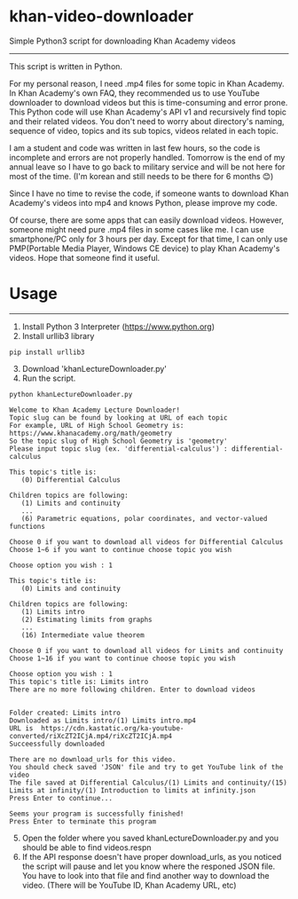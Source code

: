 # khan-video-downloader
Simple Python3 script for downloading Khan Academy videos
***
This script is written in Python.

For my personal reason, I need .mp4 files for some topic in Khan Academy.
In Khan Academy's own FAQ, they recommended us to use YouTube downloader to download videos but this is time-consuming and error prone.
This Python code will use Khan Academy's API v1 and recursively find topic and their related videos. You don't need to worry about directory's naming, sequence of video, topics and its sub topics, videos related in each topic.

I am a student and code was written in last few hours, so the code is incomplete and errors are not properly handled. Tomorrow is the end of my annual leave so I have to go back to military service and will be not here for most of the time. (I'm korean and still needs to be there for 6 months 😊)

Since I have no time to revise the code, if someone wants to download Khan Academy's videos into mp4 and knows Python, please improve my code.

Of course, there are some apps that can easily download videos. However, someone might need pure .mp4 files in some cases like me. I can use smartphone/PC only for 3 hours per day. Except for that time, I can only use PMP(Portable Media Player, Windows CE device) to play Khan Academy's videos. Hope that someone find it useful.

# Usage
***
1. Install Python 3 Interpreter (https://www.python.org)
2. Install urllib3 library
```
pip install urllib3
```
3. Download 'khanLectureDownloader.py'
4. Run the script.
```
python khanLectureDownloader.py

Welcome to Khan Academy Lecture Downloader!
Topic slug can be found by looking at URL of each topic
For example, URL of High School Geometry is:
https://www.khanacademy.org/math/geometry
So the topic slug of High School Geometry is 'geometry'
Please input topic slug (ex. 'differential-calculus') : differential-calculus

This topic's title is:
   (0) Differential Calculus

Children topics are following:
   (1) Limits and continuity
   ...
   (6) Parametric equations, polar coordinates, and vector-valued functions

Choose 0 if you want to download all videos for Differential Calculus
Choose 1~6 if you want to continue choose topic you wish

Choose option you wish : 1

This topic's title is:
   (0) Limits and continuity

Children topics are following:
   (1) Limits intro
   (2) Estimating limits from graphs
   ...
   (16) Intermediate value theorem

Choose 0 if you want to download all videos for Limits and continuity
Choose 1~16 if you want to continue choose topic you wish

Choose option you wish : 1
This topic's title is: Limits intro
There are no more following children. Enter to download videos


Folder created: Limits intro
Downloaded as Limits intro/(1) Limits intro.mp4
URL is  https://cdn.kastatic.org/ka-youtube-converted/riXcZT2ICjA.mp4/riXcZT2ICjA.mp4
Succeessfully downloaded

There are no download_urls for this video.
You should check saved 'JSON' file and try to get YouTube link of the video
The file saved at Differential Calculus/(1) Limits and continuity/(15) Limits at infinity/(1) Introduction to limits at infinity.json
Press Enter to continue...

Seems your program is successfully finished!
Press Enter to terminate this program
```
5. Open the folder where you saved khanLectureDownloader.py and you should be able to find videos.respn
6. If the API response doesn't have proper download_urls, as you noticed the script will pause and let you know where the responed JSON file. You have to look into that file and find another way to download the video. (There will be YouTube ID, Khan Academy URL, etc)
